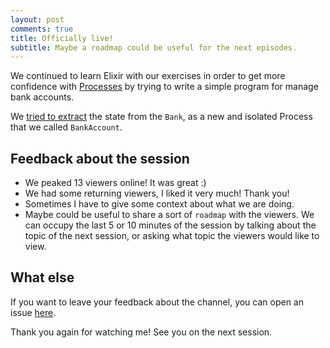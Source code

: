 ```yaml
---
layout: post
comments: true
title: Officially live!
subtitle: Maybe a roadmap could be useful for the next episodes.
---
```


We continued to learn Elixir with our exercises in order to get more confidence with [Processes](https://github.com/joebew42/elixir-playground/tree/master/examples/bank_account) by trying to write a simple program for manage bank accounts.

We [tried to extract](https://github.com/joebew42/elixir-playground/commit/6fc1b95c03ae006839257d4fb920e1d3d72009fe) the state from the `Bank`, as a new and isolated Process that we called `BankAccount`.

## Feedback about the session

* We peaked 13 viewers online! It was great :)
* We had some returning viewers, I liked it very much! Thank you!
* Sometimes I have to give some context about what we are doing.
* Maybe could be useful to share a sort of `roadmap` with the viewers. We can occupy the last 5 or 10 minutes of the session by talking about the topic of the next session, or asking what topic the viewers would like to view.

## What else

If you want to leave your feedback about the channel, you can open an issue [here](https://github.com/joebew42/twitch).

Thank you again for watching me! See you on the next session.
